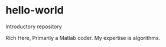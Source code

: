 # hello-world
Introductory repository

Rich Here,
Primarily a Matlab coder.  My expertise is algorithms.
